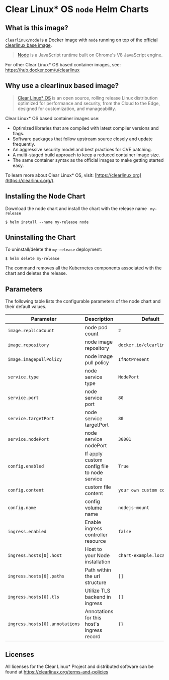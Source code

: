 # Clear Linux* OS `node` Helm Charts

<!-- Required -->
## What is this image?

`clearlinux/node` is a Docker image with `node` running on top of the [official clearlinux base image](https://hub.docker.com/_/clearlinux).

> [Node](https://nodejs.org/en/) is a JavaScript runtime built on Chrome's V8 JavaScript engine.

For other Clear Linux* OS based container images, see: https://hub.docker.com/u/clearlinux

## Why use a clearlinux based image?

> [Clear Linux* OS](https://clearlinux.org/) is an open source, rolling release Linux distribution optimized for performance and security, from the Cloud to the Edge, designed for customization, and manageability.

Clear Linux* OS based container images use:

- Optimized libraries that are compiled with latest compiler versions and flags.
- Software packages that follow upstream source closely and update frequently.
- An aggressive security model and best practices for CVE patching.
- A multi-staged build approach to keep a reduced container image size.
- The same container syntax as the official images to make getting started easy.

To learn more about Clear Linux* OS, visit: [https://clearlinux.org](https://clearlinux.org/).

<!-- Required -->

## Installing the Node Chart

Download the node chart and install the chart with the release name ` my-release` 

```
$ helm install --name my-release node
```

## Uninstalling the Chart

To uninstall/delete the `my-release` deployment:

```
$ helm delete my-release
```

The command removes all the Kubernetes components associated with the chart and deletes the release.

## Parameters

The following table lists the configurable parameters of the node chart and their default values.

| Parameter                      | Description                                 | Default                     |
| ------------------------------ | ------------------------------------------- | --------------------------- |
| `image.replicaCount`           | node pod count                              | `2`                         |
| `image.repository`             | node image repository                       | `docker.io/clearlinux/node` |
| `image.imagepullPolicy`        | node image pull policy                      | `IfNotPresent`              |
| `service.type`                 | node service type                           | `NodePort`                  |
| `service.port`                 | node service port                           | `80`                        |
| `service.targetPort`           | node service targetPort                     | `80`                        |
| `service.nodePort`             | node service nodePort                       | `30001`                     |
| `config.enabled`               | If apply custom config file to node service | `True`                      |
| `config.content`               | custom file content                         | `your own custom conf`      |
| `config.name`                  | config volume name                          | `nodejs-mount`              |
| `ingress.enabled`              | Enable ingress controller resource          | `false`                     |
| `ingress.hosts[0].host`        | Host to your Node installation              | `chart-example.local`       |
| `ingress.hosts[0].paths`       | Path within the url structure               | `[]`                        |
| `ingress.hosts[0].tls`         | Utilize TLS backend in ingress              | `[]`                        |
| `ingress.hosts[0].annotations` | Annotations for this host's ingress record  | `{}`                        |

<!-- Required -->

## Licenses

All licenses for the Clear Linux* Project and distributed software can be found
at https://clearlinux.org/terms-and-policies

